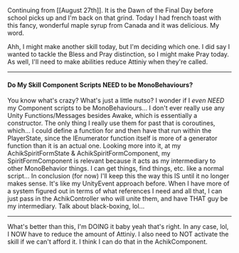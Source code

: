 Continuing from [[August 27th]]. It is the Dawn of the Final Day before school picks up and I'm back on that grind. Today I had french toast with this fancy, wonderful maple syrup from Canada and it was delicious. My word.

Ahh, I might make another skill today, but I'm deciding which one. I did say I wanted to tackle the Bless and Pray distinction, so I might make Pray today. As well, I'll need to make abilities reduce Attiniy when they're called. 

---

#### Do My Skill Component Scripts NEED to be MonoBehaviours?
You know what's crazy?  What's just a little nutso? I wonder if I *even NEED* my Component scripts to be MonoBehaviours...
I don't ever really use any Unity Functions/Messages besides Awake, which is essentially a constructor. The only thing I really use them for past that is coroutines, which... I could define a function for and then have that run within the PlayerState, since the IEnumerator function itself is more of a generator function than it is an actual one.
	Looking more into it, at my AchikSpiritFormState & AchikSpiritFormComponent, my SpiritFormComponent is relevant because it acts as my intermediary to other MonoBehavior things. I can get things, find things, etc. like a normal script...
In conclusion (for now) I'll keep this the way this IS until it no longer makes sense. It's like my UnityEvent approach before. When I have more of a system figured out in terms of what references I need and all that, I can just pass in the AchikController who will unite them, and have THAT guy be my intermediary. Talk about black-boxing, lol...

---

What's better than this, I'm DOING it baby yeah that's right. In any case, lol, I NOW have to reduce the amount of Attiniy. I also need to NOT activate the skill if we can't afford it. I think I  can do that in the AchikComponent.